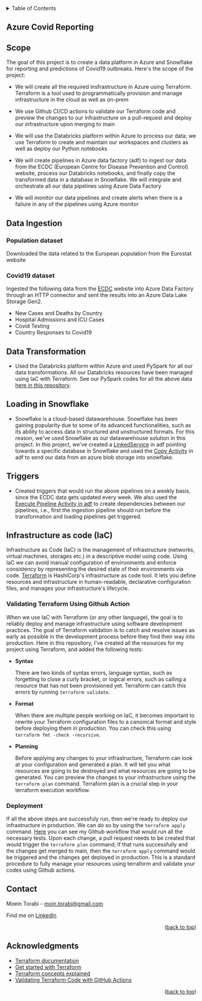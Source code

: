 <details>
  <summary>Table of Contents</summary>
  <ol>
    <ul>
     <li><a href="#Azure-Covid-Reporting">Azure Covid Reporting</a></li>
     <li><a href="#Scope">Scope</a></li>
     <li>
        <a href="#Data-Ingestion">Data Ingestion</a>
         <ul>
          <li><a href="#Population-dataset">Population dataset</a></li>
          <li><a href="#Covid19-dataset">Covid19 dataset</a></li>
         </ul>
     </li>
     <li><a href="#Data-Transformation">Data Transformation</a></li>
     <li><a href="#Loading-in-Snowflake">Loading in Snowflake</a></li>
     <li><a href="#Triggers">Triggers</a></li>
     <li>
        <a href="#Infrastructure-as-code">Infrastructure as code</a>
         <ul>
          <li><a href="#Validating-Terraform-Using-Github-Action">Validating Terraform Using Github Action</a></li>
          <li><a href="#deployment">Deployment</a></li>
        </ul>
    </li>
         </ul>
    <ul>
     <li><a href="#contact">Contact</a></li>
     <li><a href="#acknowledgments">Acknowledgments</a></li>
    </ul>
  </ol>
</details>


## Azure Covid Reporting

## Scope

The goal of this project is to create a data platform in Azure and Snowflake for reporting and predictions of Covid19 outbreaks. Here's the scope of the project:

- We will create all the required insfrastructure in Azure using Terraform. Terraform is a tool used to programmatically provision and manage infrastructure in the cloud as well as on-prem

- We use Github CI/CD actions to validate our Terraform code and preview the changes to our infrastructure on a pull-request and deploy our infrastructure upon merging to main

- We will use the Databricks platform within Azure to process our data; we use Terraform to create and maintain our workspaces and clusters as well as deploy our Python notebooks

- We will create pipelines in Azure data factory (adf) to ingest our data from the ECDC (European Centre for Disease Prevention and Control) website, process our Databricks notebooks, and finally copy the transformed data in a database in Snowflake. We will integrate and orchestrate all our data pipelines using Azure Data Factory

- We will monitor our data pipelines and create alerts when there is a failure in any of the pipelines using Azure monitor

## Data Ingestion

### Population dataset

Downloaded the data related to the European population from the Eurostat website

### Covid19 dataset

Ingested the following data from the [ECDC](https://www.ecdc.europa.eu/en/covid-19/data) website into Azure Data Factory through an HTTP connector and sent the results into an Azure Data Lake Storage Gen2.  

- New Cases and Deaths by Country 
- Hospital Admissions and ICU Cases
- Covid Testing 
- Country Responses to Covid19

## Data Transformation

- Used the Databricks platform within Azure and used PySpark for all our data transformations. All our Databricks resources have been managed using IaC with Terraform. See our PySpark codes for all the above data [here in this repository](https://github.com/MoeinT/azure-covid-project/tree/main/scripts).

## Loading in Snowflake

- Snowflake is a cloud-based datawarehouse. Snowflake has been gaining popularity due to some of its advanced functionalities, such as its ability to access data in structured and unstructured formats. For this reason, we've used Snowflake as our datawarehouse solution in this project. In this project, we've created a [LinkedService](https://docs.microsoft.com/en-us/azure/data-factory/connector-snowflake?tabs=data-factory) in adf pointing towards a specific database in Snowflake and used the [Copy Activity](https://docs.microsoft.com/en-us/azure/data-factory/copy-activity-overview) in adf to send our data from an azure blob storage into snowflake.

## Triggers 

- Created triggers that would run the above pipelines on a weekly basis, since the ECDC data gets updated every week. We also used the [Execute Pipeline Activity in adf](https://docs.microsoft.com/en-us/azure/data-factory/control-flow-execute-pipeline-activity) to create dependencies between our pipelines, i.e., first the ingestion pipeline should run before the transformation and loading pipelines get triggered. 

## Infrastructure as code (IaC)

Infrastructure as Code (IaC) is the management of infrastructure (networks, virtual machines, storages etc.) in a descriptive model using code. Using IaC we can avoid manual configuration of environments and enforce consistency by representing the desired state of their environments via code. [Terraform](https://learn.hashicorp.com/tutorials/terraform/infrastructure-as-code) is HashiCorp's infrastructure as code tool. It lets you define resources and infrastructure in human-readable, declarative configuration files, and manages your infrastructure's lifecycle.

### Validating Terraform Using Github Action
When we use IaC with Terraform (or any other language), the goal is to reliably deploy and manage infrastructure using software development practices. The goal of Terraform validation is to catch and resolve issues as early as possible in the development process before they find their way into production. Here in this repository, I've created all the resources for my project using Terraform, and added the following tests: 

- **Syntax**

    There are two kinds of syntax errors, language syntax, such as forgetting to close a curly bracket, or logical errors, such as calling a resource that has not been provisioned yet. Terraform can catch this errors by running ```terraform validate```.
- **Format**

    When there are multiple people working on IaC, it becomes important to rewrite your Terraform configuration files to a canonical format and style before deploying them in production. You can check this using ```terraform fmt -check -recursive```. 
- **Planning**

    Before applying any changes to your infrastructure, Terraform can look at your configuration and generated a plan. It will tell you what resources are going to be destroyed and what resources are going to be generated. You can preview the changes to your infrastructure using the ```terraform plan``` command. Terraform plan is a crucial step in your terraform execution workflow. 
    
### Deployment 
If all the above steps are successfuly run, then we're ready to deploy our infrastructure in production. We can do so by using the ```terraform apply``` command. [Here](https://github.com/MoeinT/azure-covid-project/blob/feat/terraform_actions/.github/workflows/terraform.yaml) you can see my Github workflow that would run all the necessary tests. Upon each change, a pull request needs to be created that would trigger the ```terraform plan``` command; if that runs successfully and the changes get merged to main, then the ```terraform apply``` command would be triggered and the changes get deployed in production. This is a standard procedure to fully manage your resources using terraform and validate your codes using Github actions. 


## Contact
Moein Torabi - moin.torabi@gmail.com 

Find me on [LinkedIn](https://www.linkedin.com/in/moein-torabi-5339b288/)
<p align="right">(<a href="#top">back to top</a>)</p>

## Acknowledgments
* [Terraform documentation](https://www.terraform.io/docs)
* [Get started with Terraform](https://learn.hashicorp.com/terraform)
* [Terraform concepts explained](https://www.youtube.com/watch?v=l5k1ai_GBDE)
* [Validating Terraform Code with GitHub Actions](https://www.youtube.com/watch?v=2Zwrtn-QPk0)
<p align="right">(<a href="#top">back to top</a>)</p>



[linkedin-shield]: https://img.shields.io/badge/-LinkedIn-black.svg?style=for-the-badge&logo=linkedin&colorB=555
[linkedin-url]: https://www.linkedin.com/in/moein-torabi-5339b288/
